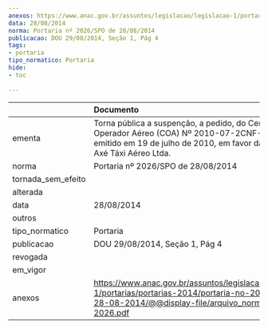 ```yaml
---
anexos: https://www.anac.gov.br/assuntos/legislacao/legislacao-1/portarias/portarias-2014/portaria-no-2026-spo-de-28-08-2014/@@display-file/arquivo_norma/PA2014-2026.pdf
data: 28/08/2014
norma: Portaria nº 2026/SPO de 28/08/2014
publicacao: DOU 29/08/2014, Seção 1, Pág 4
tags:
- portaria
tipo_normatico: Portaria
hide: 
- toc 
 
---
```


|                    | Documento                                                                                                                                                                   |
|:-------------------|:----------------------------------------------------------------------------------------------------------------------------------------------------------------------------|
| ementa             | Torna pública a suspenção, a pedido, do Certificado de Operador Aéreo (COA) Nº 2010-07-2CNF-01-00, emitido em 19 de julho de 2010, em favor da empresa Axé Táxi Aéreo Ltda. |
| norma              | Portaria nº 2026/SPO de 28/08/2014                                                                                                                                          |
| tornada_sem_efeito |                                                                                                                                                                             |
| alterada           |                                                                                                                                                                             |
| data               | 28/08/2014                                                                                                                                                                  |
| outros             |                                                                                                                                                                             |
| tipo_normatico     | Portaria                                                                                                                                                                    |
| publicacao         | DOU 29/08/2014, Seção 1, Pág 4                                                                                                                                              |
| revogada           |                                                                                                                                                                             |
| em_vigor           |                                                                                                                                                                             |
| anexos             | https://www.anac.gov.br/assuntos/legislacao/legislacao-1/portarias/portarias-2014/portaria-no-2026-spo-de-28-08-2014/@@display-file/arquivo_norma/PA2014-2026.pdf           |
